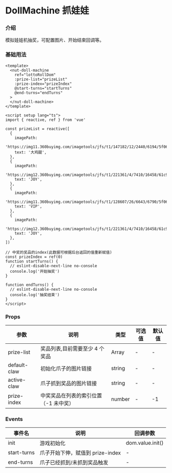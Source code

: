 # DollMachine 抓娃娃

### 介绍

模拟娃娃机抽奖，可配置图片、开始结束回调等。

### 基础用法

```vue
<template>
  <nut-doll-machine
    ref="lottoRollDom"
    :prize-list="prizeList"
    :prize-index="prizeIndex"
    @start-turns="startTurns"
    @end-turns="endTurns"
  >
  </nut-doll-machine>
</template>

<script setup lang="ts">
import { reactive, ref } from 'vue'

const prizeList = reactive([
  {
    imagePath:
      'https://img11.360buyimg.com/imagetools/jfs/t1/147182/12/2440/6194/5f06cde6Ead240fe8/31082e30a182a5ce.png',
    text: '大鸡腿',
  },
  {
    imagePath:
      'https://img12.360buyimg.com/imagetools/jfs/t1/221361/4/7410/16458/61c9261eE45802396/27b64caa9e7c9bac.png',
    text: 'JOY',
  },
  {
    imagePath:
      'https://img11.360buyimg.com/imagetools/jfs/t1/128607/26/6643/6790/5f06cd27E9b5e15f7/7509bc7ce2da66b8.png',
    text: 'VIP',
  },
  {
    imagePath:
      'https://img12.360buyimg.com/imagetools/jfs/t1/221361/4/7410/16458/61c9261eE45802396/27b64caa9e7c9bac.png',
    text: 'JOY',
  },
])

// 中奖的奖品的index(此数据可根据后台返回的值重新赋值)
const prizeIndex = ref(0)
function startTurns() {
  // eslint-disable-next-line no-console
  console.log('开始抽奖')
}

function endTurns() {
  // eslint-disable-next-line no-console
  console.log('抽奖结束')
}
</script>
```

### Props

| 参数         | 说明                                | 类型   | 可选值 | 默认值 |
|--------------|-----------------------------------|--------|--------|--------|
| prize-list   | 奖品列表,目前需要至少 4 个奖品      | Array  | -      | -      |
| default-claw | 初始化爪子的图片链接                | string | -      | -      |
| active-claw  | 爪子抓到奖品的图片链接              | string | -      | -      |
| prize-index  | 中奖奖品在列表的索引位置（-1 未中奖） | number | -      | -1     |

### Events

| 事件名      | 说明                            | 回调参数         |
|-------------|-------------------------------|------------------|
| init        | 游戏初始化                      | dom.value.init() |
| start-turns | 爪子开始下伸，赋值到 prize-index | -                |
| end-turns   | 爪子已经抓到/未抓到奖品触发     | -                |
